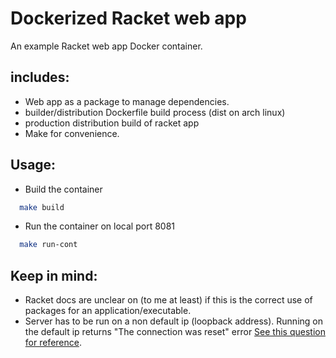 # Dockerized Racket web app
  An example Racket web app Docker container. 


## includes:
  - Web app as a package to manage dependencies.
  - builder/distribution Dockerfile build process (dist on arch linux)
  - production distribution build of racket app
  - Make for convenience.

## Usage:

  - Build the container
  ```bash
    make build 
  ```
 
 - Run the container on local port 8081
 ```bash
   make run-cont
 ```

## Keep in mind:
  - Racket docs are unclear on (to me at least) if this is the correct use of packages for an application/executable.
  - Server has to be run on a non default ip (loopback address). Running on the default ip returns "The connection was reset" error [See this question for reference](https://coderedirect.com/questions/569393/connection-reset-by-peer-when-when-hitting-docker-container).
